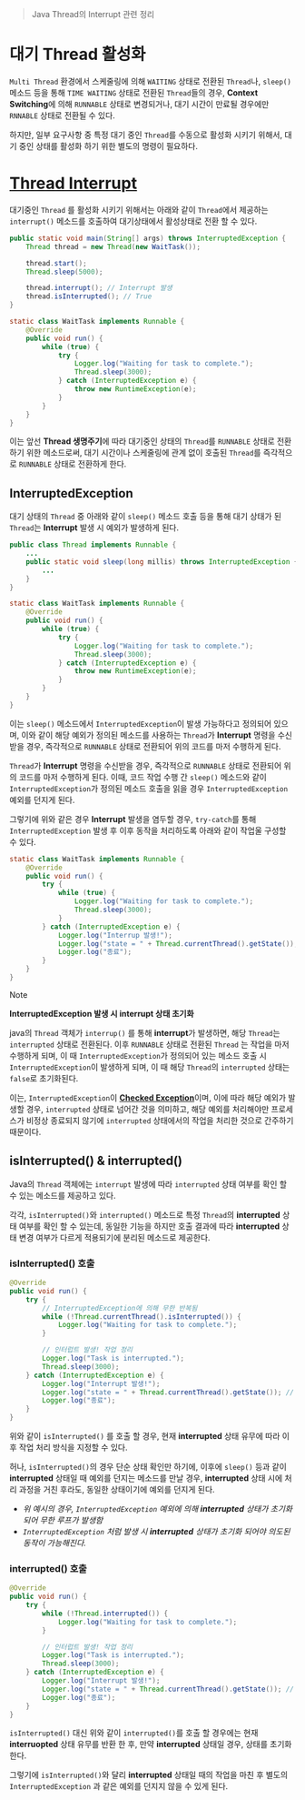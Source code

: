 > Java Thread의 Interrupt 관련 정리

# 대기 Thread 활성화
`Multi Thread` 환경에서 스케줄링에 의해 `WAITING` 상태로 전환된 `Thread`나, `sleep()` 메소드 등을 통해 `TIME WAITING` 상태로 전환된 `Thread`들의 경우, **Context Switching**에 의해 `RUNNABLE` 상태로 변경되거나, 대기 시간이 만료될 경우에만 `RNNABLE` 상태로 전환될 수 있다.

하지만, 일부 요구사항 중 특정 대기 중인 `Thread`를 수동으로 활성화 시키기 위해서, 대기 중인 상태를 활성화 하기 위한 별도의 명령이 필요하다.

# [Thread Interrupt](../ReactiveJava/3.%20Java%20Thread%20Api/Thread%20Interrupt.md)
대기중인 `Thread` 를 활성화 시키기 위해서는 아래와 같이 `Thread`에서 제공하는 `interrupt()` 메소드를 호출하여 대기상태에서 활성상태로 전환 할 수 있다.

```java
public static void main(String[] args) throws InterruptedException {
    Thread thread = new Thread(new WaitTask());

    thread.start();
    Thread.sleep(5000);

    thread.interrupt(); // Interrupt 발생
    thread.isInterrupted(); // True
}

static class WaitTask implements Runnable {
    @Override
    public void run() {
        while (true) {
            try {
                Logger.log("Waiting for task to complete.");
                Thread.sleep(3000);
            } catch (InterruptedException e) {
                throw new RuntimeException(e);
            }
        }
    }
}
```

이는 앞선 **Thread 생명주기**에 따라 대기중인 상태의 `Thread`를 `RUNNABLE` 상태로 전환하기 위한 메소드로써, 대기 시간이나 스케줄링에 관계 없이 호출된 `Thread`를 즉각적으로 `RUNNABLE` 상태로 전환하게 한다.

## InterruptedException
대기 상태의 `Thread` 중 아래와 같이 `sleep()` 메소드 호출 등을 통해 대기 상태가 된 `Thread`는 **Interrupt** 발생 시 예외가 발생하게 된다.

```java
public class Thread implements Runnable {
	...
	public static void sleep(long millis) throws InterruptedException {
		...
	}
}

static class WaitTask implements Runnable {
    @Override
    public void run() {
        while (true) {
            try {
                Logger.log("Waiting for task to complete.");
                Thread.sleep(3000);
            } catch (InterruptedException e) {
                throw new RuntimeException(e);
            }
        }
    }
}
```

이는 `sleep()` 메소드에서 `InterruptedException`이 발생 가능하다고 정의되어 있으며, 이와 같이 해당 예외가 정의된 메소드를 사용하는 `Thread`가 **Interrupt** 명령을 수신받을 경우, 즉각적으로 `RUNNABLE` 상태로 전환되어 위의 코드를 마저 수행하게 된다.

`Thread`가 **Interrupt** 명령을 수신받을 경우, 즉각적으로 `RUNNABLE` 상태로 전환되어 위의 코드를 마저 수행하게 된다. 이때, 코드 작업 수행 간 `sleep()` 메소드와 같이 `InterruptedException`가 정의된 메소드 호출을 읽을 경우 `InterruptedException` 예외를 던지게 된다.

그렇기에 위와 같은 경우 **Interrupt** 발생을 염두할 경우, `try-catch`를 통해 `InterruptedException` 발생 후 이후 동작을 처리하도록 아래와 같이 작업울 구성할 수 있다.

```java
static class WaitTask implements Runnable {
    @Override
    public void run() {
        try {
            while (true) {
                Logger.log("Waiting for task to complete.");
                Thread.sleep(3000);
            }
        } catch (InterruptedException e) {
            Logger.log("Interrup 발생!");
            Logger.log("state = " + Thread.currentThread().getState()); // state = RUNNABLE
            Logger.log("종료");
        }
    }
}
```

> [!NOTE]
> **InterruptedException 발생 시 interrupt 상태 초기화**
> 
> java의 `Thread` 객체가 `interrup()` 를 통해 **interrupt**가 발생하면, 해당 `Thread`는 `interrupted` 상태로 전환된다. 이후 `RUNNABLE` 상태로 전환된 `Thread` 는 작업을 마저 수행하게 되며, 이 때 `InterruptedException`가 정의되어 있는 메소드 호출 시 `InterruptedException`이 발생하게 되며, 이 때 해당 `Thread`의 `interrupted` 상태는 `false`로 초기화된다.
> 
> 이는, `InterruptedException`이 [**Checked Exception**](../BasicJava/8.%20Handling%20Exception.md)이며, 이에 따라 해당 예외가 발생할 경우, `interrupted` 상태로 넘어간 것을 의미하고, 해당 예외를 처리해야만 프로세스가 비정상 종료되지 않기에 `interrupted` 상태에서의 작업을 처리한 것으로 간주하기 때문이다.

## isInterrupted() & interrupted()
Java의 `Thread` 객체에는 `interrupt` 발생에 따라 `interrupted` 상태 여부를 확인 할 수 있는 메소드를 제공하고 있다.

각각, `isInterrupted()`와 `interrupted()` 메소드로 특정 `Thread`의 **interrupted** 상태 여부를 확인 할 수 있는데, 동일한 기능을 하지만 호출 결과에 따라 **interrupted** 상태 변경 여부가 다르게 적용되기에 분리된 메소드로 제공한다.

### isInterrupted() 호출
```java
@Override
public void run() {
    try {
		// InterruptedException에 의해 무한 반복됨
        while (!Thread.currentThread().isInterrupted()) { 
            Logger.log("Waiting for task to complete.");
        }

        // 인터럽트 발생! 작업 정리
        Logger.log("Task is interrupted.");
        Thread.sleep(3000);
    } catch (InterruptedException e) {
        Logger.log("Interrupt 발생!");
        Logger.log("state = " + Thread.currentThread().getState()); // state = RUNNABLE
        Logger.log("종료");
    }
}
```

위와 같이 `isInterrupted()` 를 호출 할 경우, 현재 **interrupted** 상태 유무에 따라 이후 작업 처리 방식을 지정할 수 있다.

허나, `isInterrupted()`의 경우 단순 상태 확인만 하기에, 이후에 `sleep()` 등과 같이 **interrupted** 상태일 때 예외를 던지는 메소드를 만날 경우, **interrupted** 상태 시에 처리 과정을 거친 후라도, 동일한 상태이기에 예외를 던지게 된다.
- *위 예시의 경우, `InterruptedException` 예외에 의해 **interrupted** 상태가 초기화되어 무한 루프가 발생함*
- *`InterruptedException` 처럼 발생 시 **interrupted** 상태가 초기화 되어야 의도된 동작이 가능해진다.*

### interrupted() 호출
```java
@Override
public void run() {
    try {
        while (!Thread.interrupted()) {
            Logger.log("Waiting for task to complete.");
        }

        // 인터럽트 발생! 작업 정리
        Logger.log("Task is interrupted.");
        Thread.sleep(3000);
    } catch (InterruptedException e) {
        Logger.log("Interrupt 발생!");
        Logger.log("state = " + Thread.currentThread().getState()); // state = RUNNABLE
        Logger.log("종료");
    }
}
```
`isInterrupted()` 대신 위와 같이 `interrupted()`를 호출 할 경우에는 현재 **interruopted** 상태 유무를 반환 한 후, 만약 **interrupted** 상태일 경우, 상태를 초기화 한다.

그렇기에 `isInterrupted()`와 달리 **interrupted** 상태일 때의 작업을 마친 후 별도의 `InterruptedException` 과 같은 예외를 던지지 않을 수 있게 된다.
